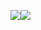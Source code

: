 <a href="https://velog.io/@dgh0001"><img src="https://img.shields.io/badge/Velog-20C997?style=flat-square&logo=Android&logoColor=white"/></a><a href="mailto:dgh000190@gmail.com"><img src="https://img.shields.io/badge/Gmail-EA4335?style=flat-square&logo=Android&logoColor=white"/></a>
